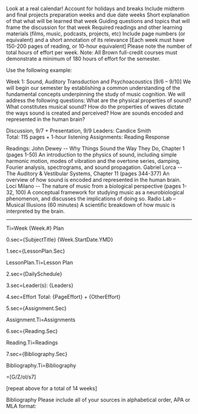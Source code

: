 Look at a real calendar! Account for holidays and breaks
Include midterm and final projects preparation weeks and due date weeks
Short explanation of that what will be learned that week 
Guiding questions and topics that will frame the discussion for that week
Required readings and other learning materials (films, music, podcasts, projects, etc) 
Include page numbers (or equivalent) and a short annotation of its relevance 
[Each week must have 150-200 pages of reading, or 10-hour equivalent] 
Please note the number of total hours of effort per week. Note: All Brown full-credit courses must demonstrate a minimum of 180 hours of effort for the semester.

Use the following example: 

Week 1: Sound, Auditory Transduction and Psychoacoustics [9/6 – 9/10]
We will begin our semester by establishing a common understanding of the fundamental concepts underpinning the study of music cognition. We will address the following questions: 
What are the physical properties of sound? What constitutes musical sound? 
How do the properties of waves dictate the ways sound is created and perceived? 
How are sounds encoded and represented in the human brain? 

Discussion, 9/7 + Presentation, 9/9 
Leaders: Candice Smith  
Total: 115 pages + 1-hour listening 
Assignments: Reading Response 


Readings: 
John Dewey -- Why Things Sound the Way They Do, Chapter 1 (pages 1-50) 
An introduction to the physics of sound, including simple harmonic motion, modes of vibration and the overtone series, damping, Fourier analysis, spectrograms, and sound propagation. 
Gabriel Lorca -- The Auditory & Vestibular Systems, Chapter 11 (pages 344-377)
An overview of how sound is encoded and represented in the human brain.
Loci Milano -- The nature of music from a biological perspective (pages 1-32, 100)
A conceptual framework for studying music as a neurobiological phenomenon, and discusses the implications of doing so. 
Radio Lab – Musical Illusions (60 minutes)
A scientific breakdown of how music is interpreted by the brain. 
*** 


Ti=Week {Week.#} Plan

0.sec={SubjectTitle} {Week.StartDate.YMD}


1.sec={LessonPlan.Sec}

LessonPlan.Ti=Lesson Plan

2.sec={DailySchedule}

3.sec=Leader(s): {Leaders}

4.sec=Effort Total: {PageEffort} + {OtherEffort}

5.sec={Assignment.Sec}

Assignment.Ti=Assignments

6.sec={Reading.Sec}

Reading.Ti=Readings

7.sec={Bibliography.Sec}

Bibliography.Ti=Bibliography

=[G/Z/ol/s7]

[repeat above for a total of 14 weeks]

Bibliography
Please include all of your sources in alphabetical order, APA or MLA format: